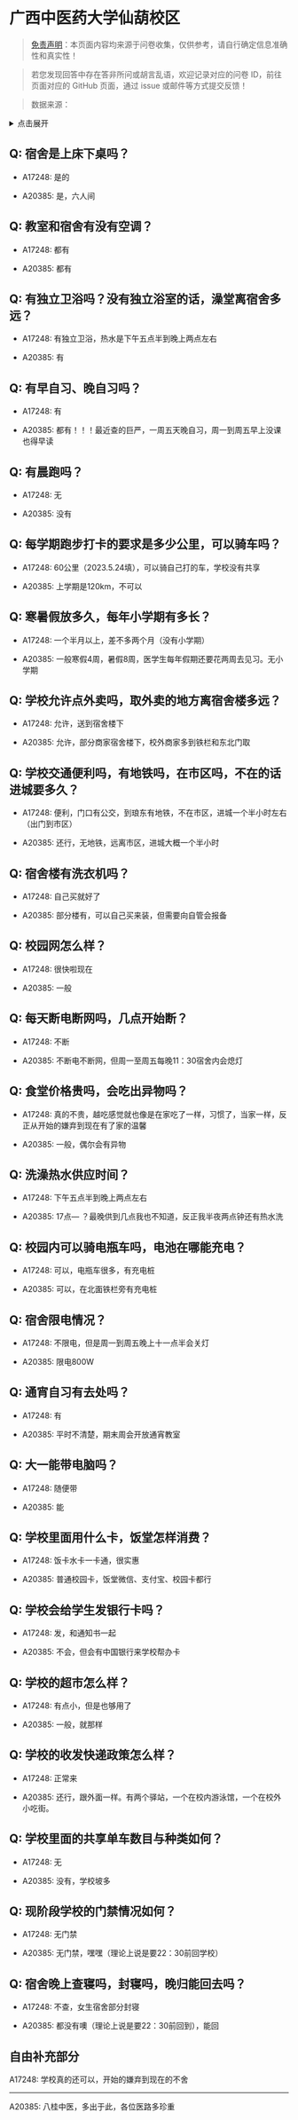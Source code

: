 # 广西中医药大学仙葫校区

> [免责声明](https://colleges.chat/#_3)：本页面内容均来源于问卷收集，仅供参考，请自行确定信息准确性和真实性！

> 若您发现回答中存在答非所问或胡言乱语，欢迎记录对应的问卷 ID，前往页面对应的 GitHub 页面，通过 issue 或邮件等方式提交反馈！

> 数据来源：

<details><summary>点击展开</summary>
<ul>
<li>A17248: 匿名 (2023 年 05 月)</li>
<li>A20385: 匿名 (2023 年 06 月)</li>
</ul>
</details>

## Q: 宿舍是上床下桌吗？

- A17248: 是的

- A20385: 是，六人间

## Q: 教室和宿舍有没有空调？

- A17248: 都有

- A20385: 都有

## Q: 有独立卫浴吗？没有独立浴室的话，澡堂离宿舍多远？

- A17248: 有独立卫浴，热水是下午五点半到晚上两点左右

- A20385: 有

## Q: 有早自习、晚自习吗？

- A17248: 有

- A20385: 都有！！！最近查的巨严，一周五天晚自习，周一到周五早上没课也得早读

## Q: 有晨跑吗？

- A17248: 无

- A20385: 没有

## Q: 每学期跑步打卡的要求是多少公里，可以骑车吗？

- A17248: 60公里（2023.5.24填），可以骑自己打的车，学校没有共享

- A20385: 上学期是120km，不可以

## Q: 寒暑假放多久，每年小学期有多长？

- A17248: 一个半月以上，差不多两个月（没有小学期）

- A20385: 一般寒假4周，暑假8周，医学生每年假期还要花两周去见习。无小学期

## Q: 学校允许点外卖吗，取外卖的地方离宿舍楼多远？

- A17248: 允许，送到宿舍楼下

- A20385: 允许，部分商家宿舍楼下，校外商家多到铁栏和东北门取

## Q: 学校交通便利吗，有地铁吗，在市区吗，不在的话进城要多久？

- A17248: 便利，门口有公交，到琅东有地铁，不在市区，进城一个半小时左右（出门到市区）

- A20385: 还行，无地铁，远离市区，进城大概一个半小时

## Q: 宿舍楼有洗衣机吗？

- A17248: 自己买就好了

- A20385: 部分楼有，可以自己买来装，但需要向自管会报备

## Q: 校园网怎么样？

- A17248: 很快啦现在

- A20385: 一般

## Q: 每天断电断网吗，几点开始断？

- A17248: 不断

- A20385: 不断电不断网，但周一至周五每晚11：30宿舍内会熄灯

## Q: 食堂价格贵吗，会吃出异物吗？

- A17248: 真的不贵，越吃感觉就也像是在家吃了一样，习惯了，当家一样，反正从开始的嫌弃到现在有了家的温馨

- A20385: 一般，偶尔会有异物

## Q: 洗澡热水供应时间？

- A17248: 下午五点半到晚上两点左右

- A20385: 17点— ？最晚供到几点我也不知道，反正我半夜两点钟还有热水洗

## Q: 校园内可以骑电瓶车吗，电池在哪能充电？

- A17248: 可以，电瓶车很多，有充电桩

- A20385: 可以，在北面铁栏旁有充电桩

## Q: 宿舍限电情况？

- A17248: 不限电，但是周一到周五晚上十一点半会关灯

- A20385: 限电800W

## Q: 通宵自习有去处吗？

- A17248: 有

- A20385: 平时不清楚，期末周会开放通宵教室

## Q: 大一能带电脑吗？

- A17248: 随便带

- A20385: 能

## Q: 学校里面用什么卡，饭堂怎样消费？

- A17248: 饭卡水卡一卡通，很实惠

- A20385: 普通校园卡，饭堂微信、支付宝、校园卡都行

## Q: 学校会给学生发银行卡吗？

- A17248: 发，和通知书一起

- A20385: 不会，但会有中国银行来学校帮办卡

## Q: 学校的超市怎么样？

- A17248: 有点小，但是也够用了

- A20385: 一般，就那样

## Q: 学校的收发快递政策怎么样？

- A17248: 正常来

- A20385: 还行，跟外面一样。有两个驿站，一个在校内游泳馆，一个在校外小吃街。

## Q: 学校里面的共享单车数目与种类如何？

- A17248: 无

- A20385: 没有，学校坡多

## Q: 现阶段学校的门禁情况如何？

- A17248: 无门禁

- A20385: 无门禁，嘿嘿（理论上说是要22：30前回学校）

## Q: 宿舍晚上查寝吗，封寝吗，晚归能回去吗？

- A17248: 不查，女生宿舍部分封寝

- A20385: 都没有噢（理论上说是要22：30前回到），能回

## 自由补充部分

A17248: 学校真的还可以，开始的嫌弃到现在的不舍

***

A20385: 八桂中医，多出于此，各位医路多珍重